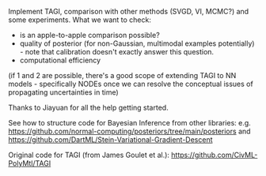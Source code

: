 Implement TAGI, comparison with other methods (SVGD, VI, MCMC?) and some experiments. 
What we want to check:

- is an apple-to-apple comparison possible?
- quality of posterior (for non-Gaussian, multimodal examples potentially) - note that calibration doesn't exactly answer this question.
- computational efficiency


(if 1 and 2 are possible, there's a good scope of extending TAGI to NN models - specifically NODEs once we can resolve the conceptual issues of propagating uncertainties in time)

Thanks to Jiayuan for all the help getting started.

See how to structure code for Bayesian Inference from other libraries: e.g. https://github.com/normal-computing/posteriors/tree/main/posteriors
and https://github.com/DartML/Stein-Variational-Gradient-Descent


Original code for TAGI (from James Goulet et al.): https://github.com/CivML-PolyMtl/TAGI

